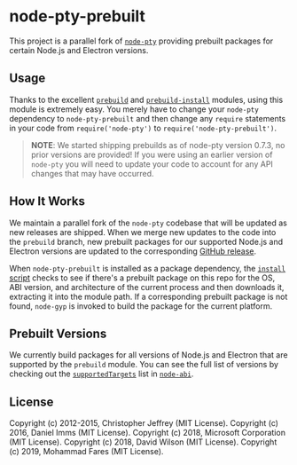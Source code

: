 # node-pty-prebuilt

This project is a parallel fork of [`node-pty`](https://github.com/Microsoft/node-pty)
providing prebuilt packages for certain Node.js and Electron versions.

## Usage

Thanks to the excellent [`prebuild`](https://github.com/prebuild/prebuild) and
[`prebuild-install`](https://github.com/prebuild/prebuild) modules, using this module
is extremely easy.  You merely have to change your `node-pty` dependency to
`node-pty-prebuilt` and then change any `require` statements in your code from
`require('node-pty')` to `require('node-pty-prebuilt')`.

> **NOTE**: We started shipping prebuilds as of node-pty version 0.7.3, no prior versions
> are provided!  If you were using an earlier version of `node-pty` you will need
> to update your code to account for any API changes that may have occurred.

## How It Works

We maintain a parallel fork of the `node-pty` codebase that will be updated as new
releases are shipped.  When we merge new updates to the code into the `prebuild`
branch, new prebuilt packages for our supported Node.js and Electron versions
are updated to the corresponding [GitHub release](https://github.com/daviwil/node-pty-prebuilt/releases).

When `node-pty-prebuilt` is installed as a package dependency, the
[`install` script](https://github.com/daviwil/node-pty-prebuilt/blob/prebuild/package.json#L37)
checks to see if there's a prebuilt package on this repo for the OS, ABI version,
and architecture of the current process and then downloads it, extracting it into
the module path.  If a corresponding prebuilt package is not found, `node-gyp`
is invoked to build the package for the current platform.

## Prebuilt Versions

We currently build packages for all versions of Node.js and Electron that are
supported by the `prebuild` module.  You can see the full list of versions by checking
out the [`supportedTargets`](https://github.com/lgeiger/node-abi/blob/master/index.js#L51)
list in [`node-abi`](https://github.com/lgeiger/node-abi/blob/master/index.js#L51).

## License

Copyright (c) 2012-2015, Christopher Jeffrey (MIT License).
Copyright (c) 2016, Daniel Imms (MIT License).
Copyright (c) 2018, Microsoft Corporation (MIT License).
Copyright (c) 2018, David Wilson (MIT License).
Copyright (c) 2019, Mohammad Fares (MIT License).

